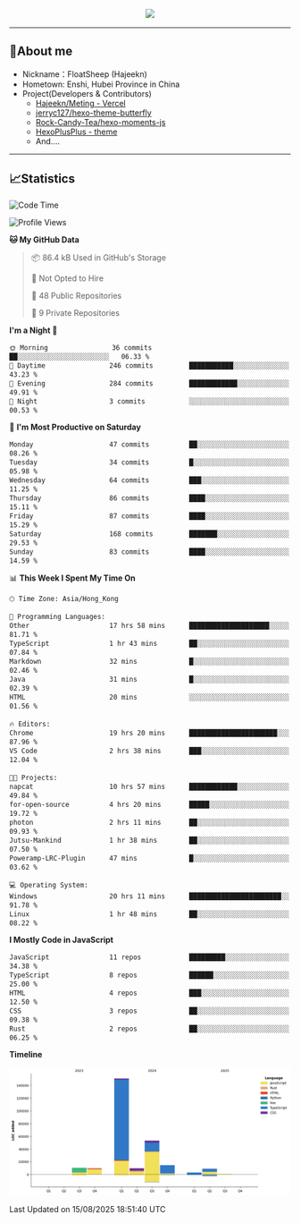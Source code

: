 <p align="center">
   <a href="https://git.io/typing-svg"><img src="https://readme-typing-svg.demolab.com?font=Fira+Code&pause=1000&color=F7DD11&center=true&vCenter=true&width=435&lines=Floating+in+the+clouds~;I'm+glad+to+meet+you+again" /></a>
</p>

---

## 🥱About me

- Nickname：FloatSheep (Hajeekn)
- Hometown: Enshi, Hubei Province in China
- Project(Developers & Contributors)
   - [Hajeekn/Meting - Vercel](https://github.com/hajeekn/vercel-meting)
   - [jerryc127/hexo-theme-butterfly](https://github.com/jerryc127/hexo-theme-butterfly)
   - [Rock-Candy-Tea/hexo-moments-js](https://github.com/Rock-Candy-Tea/hexo-moments-js)
   - [HexoPlusPlus - theme](https://github.com/HexoPlusPlus/HexoPlusPlus)
   - And....

---

## 📈Statistics

<!--START_SECTION:waka-->
![Code Time](http://img.shields.io/badge/Code%20Time-560%20hrs%2053%20mins-blue)

![Profile Views](http://img.shields.io/badge/Profile%20Views-0-blue)

**🐱 My GitHub Data** 

> 📦 86.4 kB Used in GitHub's Storage 
 > 
> 🚫 Not Opted to Hire
 > 
> 📜 48 Public Repositories 
 > 
> 🔑 9 Private Repositories 
 > 
**I'm a Night 🦉** 

```text
🌞 Morning                36 commits          ██░░░░░░░░░░░░░░░░░░░░░░░   06.33 % 
🌆 Daytime                246 commits         ███████████░░░░░░░░░░░░░░   43.23 % 
🌃 Evening                284 commits         ████████████░░░░░░░░░░░░░   49.91 % 
🌙 Night                  3 commits           ░░░░░░░░░░░░░░░░░░░░░░░░░   00.53 % 
```
📅 **I'm Most Productive on Saturday** 

```text
Monday                   47 commits          ██░░░░░░░░░░░░░░░░░░░░░░░   08.26 % 
Tuesday                  34 commits          █░░░░░░░░░░░░░░░░░░░░░░░░   05.98 % 
Wednesday                64 commits          ███░░░░░░░░░░░░░░░░░░░░░░   11.25 % 
Thursday                 86 commits          ████░░░░░░░░░░░░░░░░░░░░░   15.11 % 
Friday                   87 commits          ████░░░░░░░░░░░░░░░░░░░░░   15.29 % 
Saturday                 168 commits         ███████░░░░░░░░░░░░░░░░░░   29.53 % 
Sunday                   83 commits          ████░░░░░░░░░░░░░░░░░░░░░   14.59 % 
```


📊 **This Week I Spent My Time On** 

```text
🕑︎ Time Zone: Asia/Hong_Kong

💬 Programming Languages: 
Other                    17 hrs 58 mins      ████████████████████░░░░░   81.71 % 
TypeScript               1 hr 43 mins        ██░░░░░░░░░░░░░░░░░░░░░░░   07.84 % 
Markdown                 32 mins             █░░░░░░░░░░░░░░░░░░░░░░░░   02.46 % 
Java                     31 mins             █░░░░░░░░░░░░░░░░░░░░░░░░   02.39 % 
HTML                     20 mins             ░░░░░░░░░░░░░░░░░░░░░░░░░   01.56 % 

🔥 Editors: 
Chrome                   19 hrs 20 mins      ██████████████████████░░░   87.96 % 
VS Code                  2 hrs 38 mins       ███░░░░░░░░░░░░░░░░░░░░░░   12.04 % 

🐱‍💻 Projects: 
napcat                   10 hrs 57 mins      ████████████░░░░░░░░░░░░░   49.84 % 
for-open-source          4 hrs 20 mins       █████░░░░░░░░░░░░░░░░░░░░   19.72 % 
photon                   2 hrs 11 mins       ██░░░░░░░░░░░░░░░░░░░░░░░   09.93 % 
Jutsu-Mankind            1 hr 38 mins        ██░░░░░░░░░░░░░░░░░░░░░░░   07.50 % 
Poweramp-LRC-Plugin      47 mins             █░░░░░░░░░░░░░░░░░░░░░░░░   03.62 % 

💻 Operating System: 
Windows                  20 hrs 11 mins      ███████████████████████░░   91.78 % 
Linux                    1 hr 48 mins        ██░░░░░░░░░░░░░░░░░░░░░░░   08.22 % 
```

**I Mostly Code in JavaScript** 

```text
JavaScript               11 repos            █████████░░░░░░░░░░░░░░░░   34.38 % 
TypeScript               8 repos             ██████░░░░░░░░░░░░░░░░░░░   25.00 % 
HTML                     4 repos             ███░░░░░░░░░░░░░░░░░░░░░░   12.50 % 
CSS                      3 repos             ██░░░░░░░░░░░░░░░░░░░░░░░   09.38 % 
Rust                     2 repos             ██░░░░░░░░░░░░░░░░░░░░░░░   06.25 % 
```



**Timeline**

![Lines of Code chart](https://raw.githubusercontent.com/FloatSheep/FloatSheep/main/assets/bar_graph.png)


 Last Updated on 15/08/2025 18:51:40 UTC
<!--END_SECTION:waka-->

